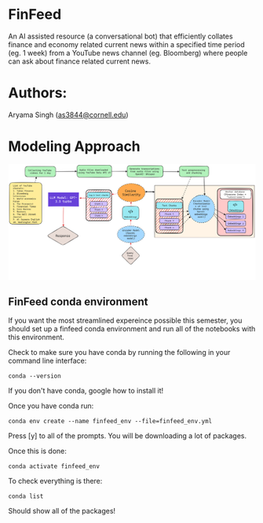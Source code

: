 # FinFeed
An AI assisted resource (a conversational bot) that efficiently collates finance and economy related current news within a specified time period (eg. 1 week) from a YouTube news channel (eg. Bloomberg) where people can ask about finance related current news.
# Authors: 
Aryama Singh (as3844@cornell.edu)
# Modeling Approach
![Example Image](dataflow2.png)

## FinFeed conda environment

If you want the most streamlined expereince possible this semester, you should set up a finfeed conda environment and run all of the notebooks with this environment.

Check to make sure you have conda by running the following in your command line interface:

    conda --version

If you don't have conda, google how to install it!

Once you have conda run:

    conda env create --name finfeed_env --file=finfeed_env.yml

Press [y] to all of the prompts.  You will be downloading a lot of packages.

Once this is done:

    conda activate finfeed_env

To check everything is there:

    conda list

Should show all of the packages!